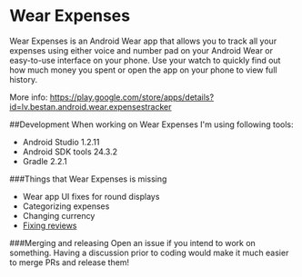Wear Expenses
============================
Wear Expenses is an Android Wear app that allows you to track all your expenses using either voice and number pad on your Android Wear or easy-to-use interface on your phone. Use your watch to quickly find out how much money you spent or open the app on your phone to view full history.

More info: https://play.google.com/store/apps/details?id=lv.bestan.android.wear.expensestracker

##Development
When working on Wear Expenses I'm using following tools:
* Android Studio 1.2.11
* Android SDK tools 24.3.2
* Gradle 2.2.1

###Things that Wear Expenses is missing
* Wear app UI fixes for round displays
* Categorizing expenses
* Changing currency
* [Fixing reviews](https://play.google.com/store/apps/details?id=lv.bestan.android.wear.expensestracker)

###Merging and releasing
Open an issue if you intend to work on something. Having a discussion prior to coding would make it much easier to merge PRs and release them!
